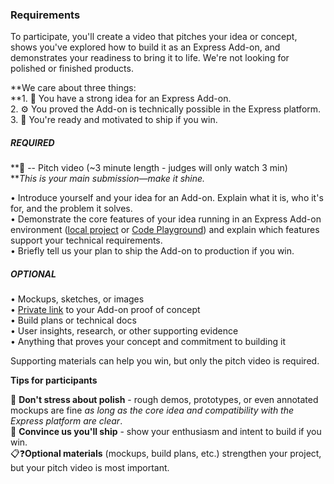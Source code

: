 
### Requirements

To participate, you'll create a video that pitches your idea or concept, shows you've explored how to build it as an Express Add-on, and demonstrates your readiness to bring it to life. We're not looking for polished or finished products.

**We care about three things:  
**1. 🧠 You have a strong idea for an Express Add-on.  
2. ⚙️ You proved the Add-on is technically possible in the Express platform.  
3. 🚀 You're ready and motivated to ship if you win.

##### **REQUIRED**

**🎥 -- Pitch video (~3 minute length - judges will only watch 3 min)  
**_This is your main submission—make it shine._

•  Introduce yourself and your idea for an Add-on. Explain what it is, who it's for, and the problem it solves.  
•  Demonstrate the core features of your idea running in an Express Add-on environment ([local project](https://developer.adobe.com/express/add-ons/docs/guides/getting_started/hello-world/#command-line-interface-cli)  or  [Code Playground](https://developer.adobe.com/express/add-ons/docs/guides/getting_started/hello-world/#code-playground)) and explain which features support your technical requirements.  
• Briefly tell us your plan to ship the Add-on to production if you win.

##### **OPTIONAL**

• Mockups, sketches, or images  
•  [Private link](https://developer.adobe.com/express/add-ons/docs/guides/distribute/private-dist/)  to your Add-on proof of concept  
• Build plans or technical docs  
• User insights, research, or other supporting evidence  
• Anything that proves your concept and commitment to building it  
  
Supporting materials can help you win, but only the pitch video is required.

**Tips for participants**

💅  **Don't stress about polish**  - rough demos, prototypes, or even annotated mockups are fine  _as long as the core idea and compatibility with the Express platform are clear_.  
🚢  **Convince us you'll ship** - show your enthusiasm and intent to build if you win.  
📋❓**Optional materials** (mockups, build plans, etc.) strengthen your project, but your pitch video is most important.